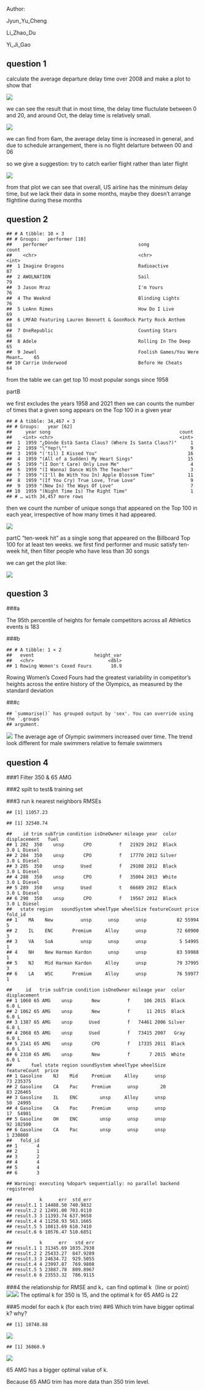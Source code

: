 Author:

Jyun\_Yu\_Cheng

Li\_Zhao\_Du

Yi\_Ji\_Gao

## question 1

calculate the average departure delay time over 2008 and make a plot to
show that

![](Assignment-1_files/figure-markdown_strict/plot%20average%20departure%20delay%20time%20over%202008-1.png)

we can see the result that in most time, the delay time fluctulate
between 0 and 20, and around Oct, the delay time is relatively small.

![](Assignment-1_files/figure-markdown_strict/delay%20day-1.png)

we can find from 6am, the average delay time is increased in general,
and due to schedule arrangement, there is no flight delarture between 00
and 06

so we give a suggestion: try to catch earlier flight rather than later
flight

![](Assignment-1_files/figure-markdown_strict/delay%20time%20affected%20by%20airline-1.png)

from that plot we can see that overall, US airline has the minimum delay
time, but we lack their data in some months, maybe they doesn’t arrange
flightline during these months

## question 2

    ## # A tibble: 10 × 3
    ## # Groups:   performer [10]
    ##    performer                                 song                          count
    ##    <chr>                                     <chr>                         <int>
    ##  1 Imagine Dragons                           Radioactive                      87
    ##  2 AWOLNATION                                Sail                             79
    ##  3 Jason Mraz                                I'm Yours                        76
    ##  4 The Weeknd                                Blinding Lights                  76
    ##  5 LeAnn Rimes                               How Do I Live                    69
    ##  6 LMFAO Featuring Lauren Bennett & GoonRock Party Rock Anthem                68
    ##  7 OneRepublic                               Counting Stars                   68
    ##  8 Adele                                     Rolling In The Deep              65
    ##  9 Jewel                                     Foolish Games/You Were Meant…    65
    ## 10 Carrie Underwood                          Before He Cheats                 64

from the table we can get top 10 most popular songs since 1958

partB

we first excludes the years 1958 and 2021 then we can counts the number
of times that a given song appears on the Top 100 in a given year

    ## # A tibble: 34,467 × 3
    ## # Groups:   year [62]
    ##     year song                                               count
    ##    <int> <chr>                                              <int>
    ##  1  1959 "¿Dònde Està Santa Claus? (Where Is Santa Claus?)"     1
    ##  2  1959 "\"Yep!\""                                             9
    ##  3  1959 "('til) I Kissed You"                                 16
    ##  4  1959 "(All of a Sudden) My Heart Sings"                    15
    ##  5  1959 "(I Don't Care) Only Love Me"                          4
    ##  6  1959 "(I Wanna) Dance With The Teacher"                     3
    ##  7  1959 "(I'll Be With You In) Apple Blossom Time"            11
    ##  8  1959 "(If You Cry) True Love, True Love"                    9
    ##  9  1959 "(New In) The Ways Of Love"                            7
    ## 10  1959 "(Night Time Is) The Right Time"                       1
    ## # … with 34,457 more rows

then we count the number of unique songs that appeared on the Top 100 in
each year, irrespective of how many times it had appeared.

![](Assignment-1_files/figure-markdown_strict/show%20musical%20diversity%20over%20the%20years-1.png)

partC “ten-week hit” as a single song that appeared on the Billboard Top
100 for at least ten weeks. we first find performer and music satisfy
ten-week hit, then filter people who have less than 30 songs

we can get the plot like:

![](Assignment-1_files/figure-markdown_strict/ten_week_hit_musicians%20list-1.png)
## question 3

###a

The 95th percentile of heights for female competitors across all
Athletics events is 183

###b

    ## # A tibble: 1 × 2
    ##   event                      height_var
    ##   <chr>                           <dbl>
    ## 1 Rowing Women's Coxed Fours       10.9

Rowing Women’s Coxed Fours had the greatest variability in competitor’s
heights across the entire history of the Olympics, as measured by the
standard deviation

###c

    ## `summarise()` has grouped output by 'sex'. You can override using the `.groups`
    ## argument.

![](Assignment-1_files/figure-markdown_strict/unnamed-chunk-4-1.png) The
average age of Olympic swimmers increased over time. The trend look
different for male swimmers relative to female swimmers

## question 4

###1 Filter 350 & 65 AMG

###2 spilt to test& training set

###3 run k nearest neighbors RMSEs

    ## [1] 11057.23

    ## [1] 32540.74

    ##    id trim subTrim condition isOneOwner mileage year  color displacement   fuel
    ## 1 282  350    unsp       CPO          f   21929 2012  Black        3.0 L Diesel
    ## 2 284  350    unsp       CPO          f   17770 2012 Silver        3.0 L Diesel
    ## 3 285  350    unsp      Used          f   29108 2012  Black        3.0 L Diesel
    ## 4 288  350    unsp       CPO          f   35004 2013  White        3.0 L Diesel
    ## 5 289  350    unsp      Used          t   66689 2012  Black        3.0 L Diesel
    ## 6 290  350    unsp       CPO          f   19567 2012  Black        3.0 L Diesel
    ##   state region   soundSystem wheelType wheelSize featureCount price fold_id
    ## 1    MA    New          unsp      unsp      unsp           82 55994       5
    ## 2    IL    ENC       Premium     Alloy      unsp           72 60900       3
    ## 3    VA    SoA          unsp      unsp      unsp            5 54995       1
    ## 4    NH    New Harman Kardon      unsp      unsp           83 59988       1
    ## 5    NJ    Mid Harman Kardon     Alloy      unsp           79 37995       3
    ## 6    LA    WSC       Premium     Alloy      unsp           76 59977       1

    ##     id   trim subTrim condition isOneOwner mileage year  color displacement
    ## 1 1060 65 AMG    unsp       New          f     106 2015  Black        6.0 L
    ## 2 1062 65 AMG    unsp       New          f      11 2015  Black        6.0 L
    ## 3 1387 65 AMG    unsp      Used          f   74461 2006 Silver        6.0 L
    ## 4 2068 65 AMG    unsp      Used          f   73415 2007   Gray        6.0 L
    ## 5 2141 65 AMG    unsp       CPO          f   17335 2011  Black        6.0 L
    ## 6 2310 65 AMG    unsp       New          f       7 2015  White        6.0 L
    ##       fuel state region soundSystem wheelType wheelSize featureCount  price
    ## 1 Gasoline    NJ    Mid     Premium     Alloy      unsp           73 235375
    ## 2 Gasoline    CA    Pac     Premium      unsp        20           83 226465
    ## 3 Gasoline    IL    ENC        unsp     Alloy      unsp           50  24995
    ## 4 Gasoline    CA    Pac     Premium      unsp      unsp           17  54981
    ## 5 Gasoline    OH    ENC        unsp      unsp      unsp           92 102500
    ## 6 Gasoline    CA    Pac        unsp      unsp      unsp            1 230860
    ##   fold_id
    ## 1       4
    ## 2       1
    ## 3       2
    ## 4       4
    ## 5       4
    ## 6       3

    ## Warning: executing %dopar% sequentially: no parallel backend registered

    ##          k      err  std_err
    ## result.1 1 14488.50 740.9832
    ## result.2 2 12491.00 703.0110
    ## result.3 3 11393.74 637.9658
    ## result.4 4 11258.93 563.1665
    ## result.5 5 10813.69 610.7410
    ## result.6 6 10576.47 510.6851

    ##          k      err   std_err
    ## result.1 1 31345.69 1035.2938
    ## result.2 2 25433.27  847.9289
    ## result.3 3 24634.72  929.5055
    ## result.4 4 23997.87  769.9808
    ## result.5 5 23887.78  809.8967
    ## result.6 6 23553.32  786.9115

###4 the relationship for RMSE and k，can find optimal k（line or
point）
![](Assignment-1_files/figure-markdown_strict/unnamed-chunk-9-1.png)![](Assignment-1_files/figure-markdown_strict/unnamed-chunk-9-2.png)
The optimal k for 350 is 15, and the optimal k for 65 AMG is 22

###5 model for each k (for each trim) ##6 Which trim have bigger optimal
k? why?

    ## [1] 10748.88

![](Assignment-1_files/figure-markdown_strict/unnamed-chunk-10-1.png)

    ## [1] 36860.9

![](Assignment-1_files/figure-markdown_strict/unnamed-chunk-10-2.png)

65 AMG has a bigger optimal value of k.

Because 65 AMG trim has more data than 350 trim level.
